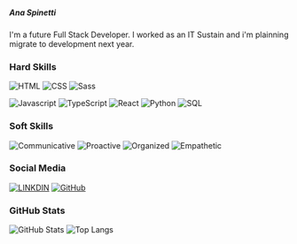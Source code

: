 ##### Ana Spinetti

I'm a future Full Stack Developer.
I worked as an IT Sustain and i'm plainning migrate to development next year.

### Hard Skills
![HTML](https://img.shields.io/badge/HTML-red)
![CSS](https://img.shields.io/badge/CSS-blue)
![Sass](https://img.shields.io/badge/Sass-000?style=for-the-badge&logo=sass)

![Javascript](https://img.shields.io/badge/JavaScript-yellow)
![TypeScript](https://img.shields.io/badge/TypeScript-000?style=for-the-badge&logo=typescript)
![React](https://img.shields.io/badge/React-000?style=for-the-badge&logo=react)
![Python](https://img.shields.io/badge/Python-000?style=for-the-badge&logo=python)
![SQL](https://img.shields.io/badge/SQL-orange)


### Soft Skills
![Communicative](https://img.shields.io/badge/Communicative-red)
![Proactive](https://img.shields.io/badge/Proactive-blue)
![Organized](https://img.shields.io/badge/Organized-red)
![Empathetic](https://img.shields.io/badge/Empathetic-blue)

### Social Media
[![LINKDIN](https://img.shields.io/badge/Linkdin-blue)](https://br.linkedin.com/in/ana-spinetti)
[![GitHub](https://img.shields.io/badge/GitHub-black)](https://github.com/anaspinetti)

### GitHub Stats
![GitHub Stats](https://github-readme-stats.vercel.app/api?username=anaspinetti&theme=transparent&bg_color=013&border_color=30A3DC&show_icons=true&icon_color=30A3DC&title_color=E94D5F&text_color=FFF)
![Top Langs](https://github-readme-stats-git-masterrstaa-rickstaa.vercel.app/api/top-langs/?username=anaspinetti&layout=compact&bg_color=013&border_color=30A3DC&title_color=E94D5F&text_color=FFF)